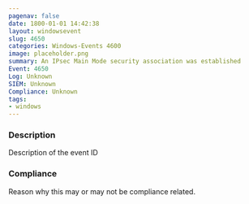 ```yaml
---
pagenav: false
date: 1800-01-01 14:42:38
layout: windowsevent
slug: 4650
categories: Windows-Events 4600
image: placeholder.png
summary: An IPsec Main Mode security association was established
Event: 4650
Log: Unknown
SIEM: Unknown
Compliance: Unknown
tags:
- windows
---
```


### Description

Description of the event ID

### Compliance

Reason why this may or may not be compliance related.
